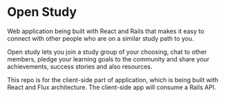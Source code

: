 # Open Study

Web application being built with React and Rails that makes it easy to connect with other people who are on a similar study path to you.

Open study lets you join a study group of your choosing, chat to other members, pledge your learning goals to the community and share your achievements, success stories and also resources.

This repo is for the client-side part of application, which is being built with React and Flux architecture. The client-side app will consume a Rails API. 
